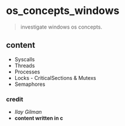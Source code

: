 # os_concepts_windows 
> investigate windows os concepts.

## content
* Syscalls
* Threads
* Processes
* Locks - CriticalSections & Mutexs
* Semaphores

### credit
* *Ilay Gilman*
* **content written in c**
